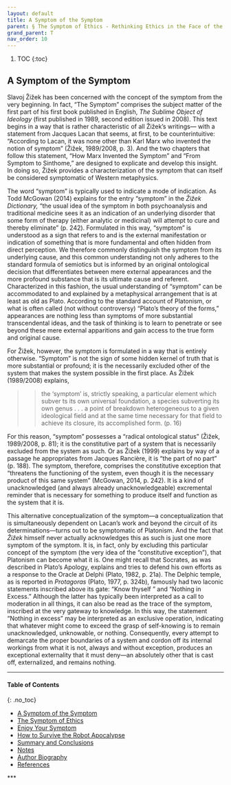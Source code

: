 ```yaml
---
layout: default
title: A Symptom of the Symptom
parent: § The Symptom of Ethics - Rethinking Ethics in the Face of the Machine  
grand_parent: T 
nav_order: 10 
---
```

<style>
.dont-break-out {
  /* These are technically the same, but use both */
  overflow-wrap: break-word;
  word-wrap: break-word;

     -ms-word-break: break-all;
  /* This is the dangerous one in WebKit, as it breaks things wherever */
  word-break: break-all;
  /* Instead use this non-standard one: */
  word-break: break-word;
}

.youtube-container {
    position: relative;
    width: 100%;
    height: 0;
    padding-bottom: 56.25%;
}
.youtube-video {
    position: absolute;
    top: 0;
    left: 0;
    width: 100%;
    height: 100%;
}

</style>

<div class="dont-break-out" markdown="1">

1. TOC
{:toc}

## A Symptom of the Symptom
Slavoj Žižek has been concerned with the concept of the symptom from the very beginning. In fact, “The Symptom” comprises the subject matter of the first part of his first book published in English, *The Sublime Object of Ideology* (first published in 1989, second edition issued in 2008). This text begins in a way that is rather characteristic of all Žižek’s writings— with a statement from Jacques Lacan that seems, at first, to be counterintuitive: “According to Lacan, it was none other than Karl Marx who invented the notion of symptom” (Žižek, 1989/2008, p. 3). And the two chapters that follow this statement, “How Marx Invented the Symptom” and “From Symptom to Sinthome,” are designed to explicate and develop this insight. In doing so, Žižek provides a characterization of the symptom that can itself be considered symptomatic of Western metaphysics.

The word “symptom” is typically used to indicate a mode of indication. As Todd McGowan (2014) explains for the entry “symptom” in the *Žižek Dictionary,* “the usual idea of the symptom in both psychoanalysis and traditional medicine sees it as an indication of an underlying disorder that some form of therapy (either analytic or medicinal) will attempt to cure and thereby eliminate” (p. 242). Formulated in this way, “symptom” is understood as a sign that refers to and is the external manifestation or indication of something that is more fundamental and often hidden from direct perception. We therefore commonly distinguish the symptom from its underlying cause, and this common understanding not only adheres to the standard formula of semiotics but is informed by an original ontological decision that differentiates between mere external appearances and the more profound substance that is its ultimate cause and referent. Characterized in this fashion, the usual understanding of “symptom” can be accommodated to and explained by a metaphysical arrangement that is at least as old as Plato. According to the standard account of Platonism, or what is often called (not without controversy) “Plato’s theory of the forms,” appearances are nothing less than symptoms of more substantial transcendental ideas, and the task of thinking is to learn to penetrate or see beyond these mere external apparitions and gain access to the true form and original cause.

For Žižek, however, the symptom is formulated in a way that is entirely otherwise. “Symptom” is not the sign of some hidden kernel of truth that is more substantial or profound; it is the necessarily excluded other of the system that makes the system possible in the first place. As Žižek (1989/2008) explains, 
>> the ‘symptom’ is, strictly speaking, a particular element which subver ts its own universal foundation, a species subverting its own genus . . . a point of breakdown heterogeneous to a given ideological field and at the same time necessary for that field to achieve its closure, its accomplished form. (p. 16)

For this reason, “symptom” possesses a “radical ontological status” (Žižek, 1989/2008, p. 81); it is the constitutive part of a system that is necessarily excluded from the system as such. Or as Žižek (1999) explains by way of a passage he appropriates from Jacques Rancière, it is “the part of no part” (p. 188). The symptom, therefore, comprises the constitutive exception that “threatens the functioning of the system, even though it is the necessary product of this same system” (McGowan, 2014, p. 242). It is a kind of unacknowledged (and always already unacknowledgeable) excremental reminder that is necessary for something to produce itself and function as the system that it is.

This alternative conceptualization of the symptom—a conceptualization that is simultaneously dependent on Lacan’s work and beyond the circuit of its determinations—turns out to be symptomatic of Platonism. And the fact that *Žižek* himself never actually acknowledges this as such is just one more symptom of the symptom. It is, in fact, only by excluding this particular concept of the symptom (the very idea of the “constitutive exception”), that Platonism can become what it is. One might recall that Socrates, as was described in Plato’s Apology, explains and tries to defend his own efforts as a response to the Oracle at Delphi (Plato, 1982, p. 21a). The Delphic temple, as is reported in *Protagoras* (Plato, 1977, p. 324b), famously had two laconic statements inscribed above its gate: “Know thyself ” and “Nothing in Excess.” Although the latter has typically been interpreted as a call to moderation in all things, it can also be read as the trace of the symptom, inscribed at the very gateway to knowledge. In this way, the statement “Nothing in excess” may be interpreted as an exclusive operation, indicating that whatever might come to exceed the grasp of self-knowing is to remain unacknowledged, unknowable, or nothing. Consequently, every attempt to demarcate the proper boundaries of a system and cordon off its internal workings from what it is not, always and without exception, produces an exceptional externality that it must deny—an absolutely other that is cast off, externalized, and remains nothing. 

***

#### Table of Contents
{: .no_toc}

<ul><li> <a href="/docs/T/The-Symptom-of-Ethics-Rethinking-Ethics-in-the-Face-of-the-Machine-1/">
A Symptom of the Symptom</a></li><li> <a href="/docs/T/The-Symptom-of-Ethics-Rethinking-Ethics-in-the-Face-of-the-Machine-2/">
The Symptom of Ethics</a></li><li> <a href="/docs/T/The-Symptom-of-Ethics-Rethinking-Ethics-in-the-Face-of-the-Machine-3/">
Enjoy Your Symptom</a></li><li> <a href="/docs/T/The-Symptom-of-Ethics-Rethinking-Ethics-in-the-Face-of-the-Machine-4/">
How to Survive the Robot Apocalypse</a></li><li> <a href="/docs/T/The-Symptom-of-Ethics-Rethinking-Ethics-in-the-Face-of-the-Machine-5/">
Summary and Conclusions</a></li><li> <a href="/docs/T/The-Symptom-of-Ethics-Rethinking-Ethics-in-the-Face-of-the-Machine-6/">
Notes</a></li><li> <a href="/docs/T/The-Symptom-of-Ethics-Rethinking-Ethics-in-the-Face-of-the-Machine-7/">
Author Biography</a></li><li> <a href="/docs/T/The-Symptom-of-Ethics-Rethinking-Ethics-in-the-Face-of-the-Machine-8/">
References</a></li></ul>
***

</div>
